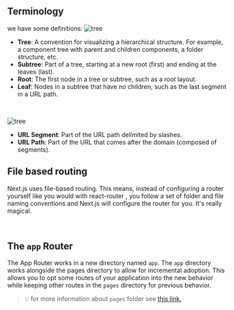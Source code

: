 ## Terminology

we have some definitions:
![tree](./images/routing/tree.png)
+ **Tree**: A convention for visualizing a hierarchical structure. For example, a component tree with parent and children components, a folder structure, etc.
+ **Subtree**: Part of a tree, starting at a new root (first) and ending at the leaves (last).
+ **Root**: The first node in a tree or subtree, such as a root layout.
+ **Leaf**: Nodes in a subtree that have no children, such as the last segment in a URL path.

&nbsp;
&nbsp;
&nbsp;

![tree](./images/routing/url.png)
+ **URL Segment**:  Part of the URL path delimited by slashes.
+ **URL Path**: Part of the URL that comes after the domain (composed of segments).


## File based routing

Next.js uses file-based routing. This means, instead of configuring a router yourself like you would with react-router
, you follow a set of folder and file naming conventions and Next.js will configure the router for
you. It's really magical.

&nbsp;
&nbsp;
&nbsp;

## The `app` Router

The App Router works in a new directory named `app`. The `app` directory works alongside the pages directory to allow for
incremental adoption. This allows you to opt some routes of your application into the new behavior while keeping other
routes in the `pages` directory for previous behavior.

> 💡 for more information about `pages` folder see <a href="https://nextjs.org/docs/pages/building-your-application/routing" target="_blank">this link.</a>

